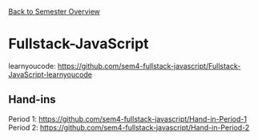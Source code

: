 [Back to Semester Overview](https://nikolajx4000.github.io/CBA-4th-Semester/)
# Fullstack-JavaScript

learnyoucode: https://github.com/sem4-fullstack-javascript/Fullstack-JavaScript-learnyoucode

## Hand-ins

Period 1: https://github.com/sem4-fullstack-javascript/Hand-in-Period-1  
Period 2: https://github.com/sem4-fullstack-javascript/Hand-in-Period-2
